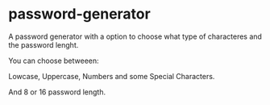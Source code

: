 # password-generator
A password generator with a option to choose  what type of characteres and the password lenght.

You can choose betweeen:

Lowcase, Uppercase, Numbers and some Special Characters.

And 8 or 16 password length.